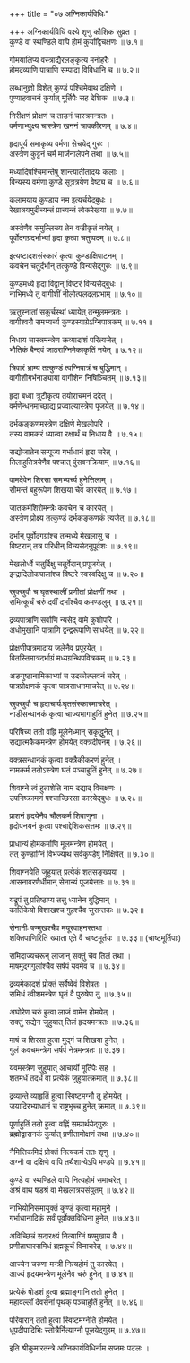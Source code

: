 +++
title = "०७ अग्निकार्यविधिः"

+++
अग्निकार्यविधिं वक्ष्ये श‍ृणु कौशिक सुव्रत ।  
कुण्डे वा स्थण्डिले वापि होमं कुर्याद्विचक्षणः ॥ ७.१॥  

गोमयालिप्य वस्त्राद्यैरलङ्कृत्य मनोहरैः ।  
होमद्रव्याणि पात्राणि सम्पाद्य विविधानि च ॥ ७.२॥  

लब्धानुज्ञो विशेत् कुण्डं पश्चिमेवाथ दक्षिणे ।  
पुण्याहवाचनं कुर्यात् मूर्तिपैः सह देशिकः ॥ ७.३॥  

निरीक्षणं प्रोक्षणं च ताडनं चास्त्रमन्त्रतः ।  
वर्मणाभ्युक्ष्य चास्त्रेण खननं चावकीरणम् ॥ ७.४॥  

हृदापूर्य समाकृष्य वर्मणा सेचयेद् गुरुः ।  
अस्त्रेण कुट्टनं चर्म मार्जनालेपने तथा ॥ ७.५॥  

मध्यादिपश्चिमान्तेषु शान्त्यातीतादयः कलाः ।  
विन्यस्य वर्मणा कुण्डे सूत्रत्रयेण वेष्ट्य च ॥ ७.६॥  

कलामयाय कुण्डाय नम इत्यर्चयेद्बुधः ।  
रेखात्रयमुदीच्यन्तं प्राच्यन्तं त्वेकरेखया ॥ ७.७॥  

अस्त्रेणैव समुल्लिख्य तेन वज्रीकृतं नयेत् ।  
पूर्वोदगग्रदर्भाभ्यां हृदा कृत्वा चतुष्पदम् ॥ ७.८॥  

इत्यष्टादशसंस्कारं कृत्वा कुण्डाक्षिपाटनम् ।  
कवचेन चतुर्दर्भान् तत्कुण्डे विन्यसेद्गुरुः ॥ ७.९॥  

कुण्डमध्ये हृदा विद्वान् विष्टरं विन्यसेद्बुधः ।  
नाभिमध्ये तु वागीशीं नीलोत्पलदलप्रभाम् ॥ ७.१०॥  

ऋतुस्नातां सकूर्चस्थां ध्यायेत् तन्मूलमन्त्रतः ।  
वागीश्वरौ समभ्यर्च्य कुण्डस्याग्रेऽग्निपात्रकम् ॥ ७.११॥  

निधाय चास्त्रमन्त्रेण क्रव्यादांशं परित्यजेत् ।  
भौतिकं बैन्दवं जाठराग्निमेकाकृतिं नयेत् ॥ ७.१२॥  

त्रिवारं भ्राम्य तत्कुण्डं त्वग्निपात्रं च बुद्धिमान् ।  
वागीशीगर्भनाड्यायां वागीशेन निषिञ्चितम् ॥ ७.१३॥  

हृदा बध्वा त्रुटीकृत्य तयोराचमनं ददेत् ।  
वर्मणेन्धनमाच्छाद्य प्रज्वाल्यास्त्रेण पूजयेत् ॥ ७.१४॥  

दर्भकङ्कणमस्त्रेण दक्षिणे मेखलोपरि ।  
तस्य वामकरं ध्यात्वा रक्षार्थं च निधाय वै ॥ ७.१५॥  

सद्योजातेन सम्पूज्य गर्भाधानं हृदा चरेत् ।  
तिलाहुतित्रयेणैव पश्चात् पुंसवनक्रियाम् ॥ ७.१६॥  

वामदेवेन शिरसा समभ्यर्च्य हुनेत्तिलाम् ।  
सीमन्तं बहुरूपेण शिखया चैव कारयेत् ॥ ७.१७॥  

जातकर्मशिरोमन्त्रैः कवचेन च कारयेत् ।  
अस्त्रेण प्रोक्ष्य तत्कुण्डं दर्भकङ्कणकं त्यजेत् ॥ ७.१८॥  

दर्भान् पूर्वोदगग्रांश्च तन्मध्ये मेखलासु च ।  
विष्टरान् तत्र परिधीन् विन्यसेदनुपूर्वशः ॥ ७.१९॥  

मेखलोर्ध्वे चतुर्दिक्षु चतुर्वेदान् प्रपूजयेत् ।  
इन्द्रादिलोकपालांश्च विष्टरे स्वस्वदिक्षु च ॥ ७.२०॥  

स्रुक्स्रुवौ च घृतस्थालीं प्रणीतां प्रोक्षणीं तथा ।  
समित्कूर्चं चरुं दर्वीं दर्भांश्चैव कमण्डलुम् ॥ ७.२१॥  

द्रव्यपात्राणि सर्वाणि न्यसेद् वामे कुशोपरि ।  
अधोमुखानि पात्राणि द्वन्द्वरूपाणि साधयेत् ॥ ७.२२॥  

प्रोक्षणीपात्रमादाय जलेनैव प्रपूरयेत् ।  
वितस्तिमात्रदर्भाग्रं मध्यग्रन्थिपवित्रकम् ॥ ७.२३॥  

अङगुष्ठानामिकाभ्यां च उदकोत्प्लवनं चरेत् ।  
पात्रप्रोक्षणकं कृत्वा पात्रसाधनमाचरेत् ॥ ७.२४॥  

स्रुक्स्रुवौ च हृदाचार्यःघृतसंस्कारमाचरेत् ।  
नाडीसन्धानकं कृत्वा चाज्यभागाहुतिं हुनेत् ॥ ७.२५॥  

परिषिच्य ततो वह्निं मूलेनेध्मान् सकृद्धुनेत् ।  
सद्यात्मकैकमन्त्रेण होमयेत् वक्त्रदीपनम् ॥ ७.२६॥  

वक्त्रसन्धानकं कृत्वा वक्त्रैकीकरणं हुनेत् ।  
नामकर्म ततोऽस्त्रेण घतं पञ्चाहुतिं हुनेत् ॥ ७.२७॥  

शिवाग्ने त्वं हुताशेति नाम दद्याद् विचक्षणः ।  
उपनिष्क्रामणं पश्चाच्छिरसा कारयेद्बुधः ॥ ७.२८॥  

प्राशनं हृदयेनैव चौलकर्म शिवाणुना ।  
हृदोपनयनं कृत्वा पश्चाद्देशिकसत्तमः ॥ ७.२९॥  

प्राधान्यं होमकर्माणि मूलमन्त्रेण होमयेत् ।  
तत् कुण्डाग्निं विभज्याथ सर्वकुण्डेषु निक्षिपेत् ॥ ७.३०॥  

शिवाग्नयेति जुहुयात् प्रत्येकं शतसङ्ख्यया ।  
आसनावरणैर्धीमान् सेनान्यं पूजयेत्ततः ॥ ७.३१॥  

यद्रूपं तु प्रतिष्ठाप्य तत्तु ध्यानेन बुद्धिमान् ।  
कार्तिकेयो विशाखश्च गुहश्चैव सुरान्तकः ॥ ७.३२॥  

सेनानीः षण्मुखश्चैव मयूरवाहनस्तथा ।  
शक्तिपाणिरिति ख्याता एते वै चाष्टमूर्तयः ॥ ७.३३॥ (चाष्टमूर्तिपाः)  

समिदाज्यचरून् लाजान् सक्तुं चैव तिलं तथा ।  
माषमुद्गगुलांश्चैव सर्षपं यवमेव च ॥ ७.३४॥  

द्रव्यमेकादशं प्रोक्तं सर्वेष्वेवं विशेषतः ।  
समिधं त्वीशमन्त्रेण घृतं वै पुरुषेण तु ॥ ७.३५॥  

अघोरेण चरुं हुत्वा लाजं वामेन होमयेत् ।  
सक्तुं सद्येन जुहुयात् तिलं हृदयमन्त्रतः ॥ ७.३६॥  

माषं च शिरसा हुत्वा मुद्गं च शिखया हुनेत् ।  
गुलं कवचमन्त्रेण सर्षपं नेत्रमन्त्रतः ॥ ७.३७॥  

यवमस्त्रेण जुहुयात् आचार्यो मूर्तिपैः सह ।  
शतमर्धं तदर्धं वा प्रत्येकं जुहुयात्क्रमात् ॥ ७.३८॥  

द्रव्यान्ते व्याहृतिं हुत्वा स्विष्टमग्नौ तु होमयेत् ।  
जयादिरभ्याधानं च राष्ट्रभृच्च हुनेत् क्रमात् ॥ ७.३९॥  

पूर्णाहुतिं ततो हुत्वा वह्निं सम्प्रार्थयेद्गुरुः ।  
ब्रह्मोद्वासनकं कुर्यात् प्रणीतामोक्षणं तथा ॥ ७.४०॥  

नैमित्तिकमिदं प्रोक्तं नित्यकर्म ततः श‍ृणु ।  
अग्नौ वा दक्षिणे वापि तथैशान्येऽपि मण्डपे ॥ ७.४१॥  

कुण्डे वा स्थण्डिले वापि नित्यहोमं समाचरेत् ।  
अश्रं वाथ षडश्रं वा मेखलात्रयसंयुतम् ॥ ७.४२॥  

नाभियोनिसमायुक्तं कुण्डं कृत्वा महामुने ।  
गर्भाधानादिकं सर्वं पूर्वोक्तविधिना हुनेत् ॥ ७.४३॥  

अविच्छिन्नं सदारक्ष्यं नित्याग्निं षण्मुखाय वै ।  
प्रणीताघारसमिधं ब्रह्मकूर्चं विनाचरेत् ॥ ७.४४॥  

आज्येन चरुणा मन्त्री नित्यहोमं तु कारयेत् ।  
आज्यं हृदयमन्त्रेण मूलेनैव चरुं हुनेत् ॥ ७.४५॥  

प्रत्येकं षोडशं हुत्वा ब्रह्माङ्गानि ततो हुनेत् ।  
महावल्लीं देवसेनां पृथक् पञ्चाहुतिं हुनेत् ॥ ७.४६॥  

परिवारान् ततो हुत्वा स्विष्टमग्नेति होमयेत् ।  
धूपदीपादिभिः स्तोत्रैर्नित्याग्नौ पूजयेद्गुहम् ॥ ७.४७॥  

इति श्रीकुमारतन्त्रे अग्निकार्यविधिर्नाम सप्तमः पटलः ।  